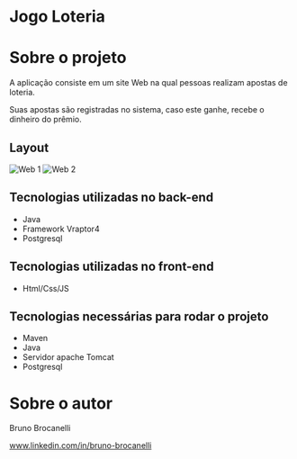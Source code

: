 # Jogo Loteria


# Sobre o projeto

A aplicação consiste em um site Web na qual pessoas realizam apostas de loteria.

Suas apostas são registradas no sistema, caso este ganhe, recebe o dinheiro do prêmio.

## Layout
![Web 1](https://github.com/DevBruno01/Assets_JogoLoteria/blob/main/cadastrar.png)
![Web 2](https://github.com/DevBruno01/Assets_JogoLoteria/blob/main/dashboard.png)
## Tecnologias utilizadas no back-end

- Java
- Framework Vraptor4
- Postgresql
## Tecnologias utilizadas no front-end
- Html/Css/JS

## Tecnologias necessárias para rodar o projeto

- Maven
- Java
- Servidor apache Tomcat
- Postgresql
# Sobre o autor

Bruno Brocanelli

www.linkedin.com/in/bruno-brocanelli
